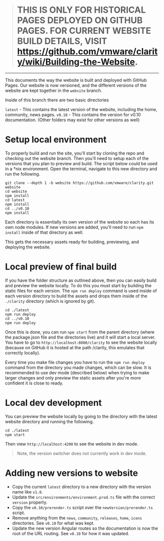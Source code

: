 > # THIS IS ONLY FOR HISTORICAL PAGES DEPLOYED ON GITHUB PAGES. FOR CURRENT WEBSITE BUILD DETAILS, VISIT https://github.com/vmware/clarity/wiki/Building-the-Website.

***


This documents the way the website is built and deployed with GitHub Pages. Our website is now versioned, and the different versions of the website are kept together in the `website` branch.

Inside of this branch there are two basic directories

`latest` - This contains the latest version of the website, including the home, community, news pages.
`v0.10` - This contains the version for v0.10 documentation. (Other folders may exist for other versions as well)

# Setup local environment

To properly build and run the site, you'll start by cloning the repo and checking out the website branch. Then you'll need to setup each of the versions that you plan to preview and build. The script below could be used in a *nix environment. Open the terminal, navigate to this new directory and run the following.

```
git clone --depth 1 -b website https://github.com/vmware/clarity.git website
cd website
npm install
cd latest
npm install
cd ../v0.10
npm install
```

Each directory is essentially its own version of the website so each has its own node modules. If new versions are added, you'll need to run `npm install` inside of that directory as well.

This gets the necessary assets ready for building, previewing, and deploying the website.

# Local preview of final build

If you have the folder structure as outlined above, then you can easily build and preview the website locally. To do this you must start by building the static files for each version. The `npm run deploy` command is used inside of each version directory to build the assets and drops them inside of the `./clarity` directory (which is ignored by git).

```
cd ./latest
npm run deploy
cd ../v0.10
npm run deploy
```

Once this is done, you can run `npm start` from the parent directory (where the package.json file and the directories live) and it will start a local server. You have to go to `http://localhost:8080/clarity` to see the website locally (because on GitHub it is hosted at the path /clarity, this emulates that correctly locally).

Every time you make file changes you have to run the `npm run deploy` command from the directory you made changes, which can be slow. It is recommended to use dev mode (described below) when trying to make larger changes and only preview the static assets after you're more confident it is close to ready.

# Local dev development

You can preview the website locally by going to the directory with the latest website directory and running the following. 

```
cd ./latest
npm start
```

Then view `http://localhost:4200` to see the website in dev mode.

> Note, the version switcher does not currently work in dev mode.

# Adding new versions to website

* Copy the current `latest` directory to a new directory with the version name like `v1.0`.
* Update the `src/environments/environment.prod.ts` file with the correct `version` property.
* Copy the `v0.10/prerender.ts` script over the `newVersion/prerender.ts` script.
* Remove anything from the `news`, `community`, `releases`, `home`, `icons` directories. See `v0.10` for what was kept.
* Update the new version Angular routes so the documentation is now the root of the URL routing. See `v0.10` for how it was updated.